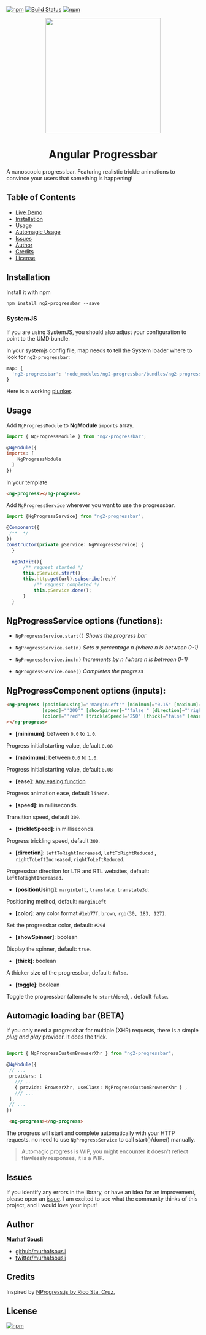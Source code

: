 
[![npm](https://img.shields.io/npm/v/ng2-progressbar.svg?maxAge=2592000?style=plastic)](https://www.npmjs.com/package/ng2-progressbar) [![Build Status](https://travis-ci.org/MurhafSousli/ng2-progressbar.svg?branch=master)](https://travis-ci.org/MurhafSousli/ng2-progressbar) [![npm](https://img.shields.io/npm/dt/ng2-progressbar.svg?maxAge=2592000?style=plastic)](https://www.npmjs.com/package/ng2-progressbar)

<p align="center">
  <img height="300px" width="300px" style="text-align: center;" src="https://cdn.rawgit.com/MurhafSousli/ng2-progressbar/79d7fbba96cc528238e67aadb85eafe8653198de/assets/logo.svg">
  <h1 align="center">Angular Progressbar</h1>
</p>

A nanoscopic progress bar. Featuring realistic trickle animations to convince your users that something is happening!

## Table of Contents 
 
 - [Live Demo](https://MurhafSousli.github.io/ng2-progressbar)
 - [Installation](#installation)
 - [Usage](#usage) 
 - [Automagic Usage](#automagic)
 - [Issues](#issues)    
 - [Author](#author)
 - [Credits](#credits)
 - [License](#license) 

<a name="installation"/>

## Installation

Install it with npm

`npm install ng2-progressbar --save`

### SystemJS

If you are using SystemJS, you should also adjust your configuration to point to the UMD bundle.

In your systemjs config file, map needs to tell the System loader where to look for `ng2-progressbar`:
```js
map: {
  'ng2-progressbar': 'node_modules/ng2-progressbar/bundles/ng2-progressbar.umd.js',
}
```
Here is a working [plunker](https://plnkr.co/edit/OEVjavH87Hk8GdAqdayK?p=preview).


<a name="usage"/>

## Usage

Add `NgProgressModule` to **NgModule** `imports` array.

```javascript
import { NgProgressModule } from 'ng2-progressbar';

@NgModule({
imports: [
    NgProgressModule
  ]
})
```

In your template

```html
<ng-progress></ng-progress>
```

Add `NgProgressService` wherever you want to use the progressbar.

```javascript
import {NgProgressService} from "ng2-progressbar";

@Component({
 /**  */ 
})
constructor(private pService: NgProgressService) {
  }
  
  ngOnInit(){
      /** request started */
      this.pService.start();
      this.http.get(url).subscribe(res){
          /** request completed */
          this.pService.done();
      }
  }
```

## NgProgressService options (functions):


 - `NgProgressService.start()` *Shows the progress bar*

 - `NgProgressService.set(n)`   *Sets a percentage n (where n is between 0-1)*

 - `NgProgressService.inc(n)`   *Increments by n (where n is between 0-1)*

 - `NgProgressService.done()`   *Completes the progress*
 

## NgProgressComponent options (inputs):

```html
<ng-progress [positionUsing]="'marginLeft'" [minimum]="0.15" [maximum]="1"
             [speed]="'200'" [showSpinner]="'false'" [direction]="'rightToLeftIncreased'"
             [color]="'red'" [trickleSpeed]="250" [thick]="false" [ease]="'linear'"
></ng-progress>
```


 - **[minimum]**: between `0.0` to `1.0`.

  Progress initial starting value, default `0.08`

 - **[maximum]**: between `0.0` to `1.0`.

  Progress initial starting value, default `0.08`

 - **[ease]**: [Any easing function](http://easings.net/)

  Progress animation ease, default `linear`.

 - **[speed]**: in milliseconds.

  Transition speed,  default `300`.

 - **[trickleSpeed]**: in milliseconds. 

  Progress trickling speed, default `300`.

 - **[direction]**:  `leftToRightIncreased`, `leftToRightReduced` , `rightToLeftIncreased`, `rightToLeftReduced`.

  Progressbar direction for LTR and RTL websites, default: `leftToRightIncreased`.

 - **[positionUsing]**: `marginLeft`, `translate`, `translate3d`.

  Positioning method, default: `marginLeft`

 - **[color]**: any color format `#1eb77f`, `brown`, `rgb(30, 183, 127)`.

  Set the progressbar color, default: `#29d`

 - **[showSpinner]**: boolean 

  Display the spinner, default: `true`.

 - **[thick]**: boolean 

  A thicker size of the progressbar, default: `false`.

 - **[toggle]**: boolean

  Toggle the progressbar (alternate to `start`/`done`), . default `false`.

<a name="automagic"/>

## Automagic loading bar (BETA)
 
 If you only need a progressbar for multiple (XHR) requests, there is a simple _plug and play_ provider. It does the trick.
 
 ```ts

import { NgProgressCustomBrowserXhr } from "ng2-progressbar";

@NgModule({
  // ...
  providers: [
    /// ...
    { provide: BrowserXhr, useClass: NgProgressCustomBrowserXhr } ,
    /// ...
  ],
  // ...
})
```
```html
 <ng-progress></ng-progress>
```
 The progress will start and complete automatically with your HTTP requests. no need to use `NgProgressService` to call start()/done() manually.
 
 > Automagic progress is WIP, you might encounter it doesn't reflect flawlessly responses, it is a WIP.

 

<a name="issues"/>

## Issues

If you identify any errors in the library, or have an idea for an improvement, please open an [issue](https://github.com/MurhafSousli/ng2-progressbar/issues). I am excited to see what the community thinks of this project, and I would love your input!

<a name="author"/>

## Author

 **[Murhaf Sousli](http://murhafsousli.com)**

 - [github/murhafsousli](https://github.com/MurhafSousli)
 - [twitter/murhafsousli](https://twitter.com/MurhafSousli)
 
<a name="credit"/>

## Credits 

 Inspired by [NProgress.js by Rico Sta. Cruz.](https://github.com/rstacruz/nprogress)

<a name="license"/>

## License

[![npm](https://img.shields.io/npm/l/express.svg?maxAge=2592000)](/LICENSE)


